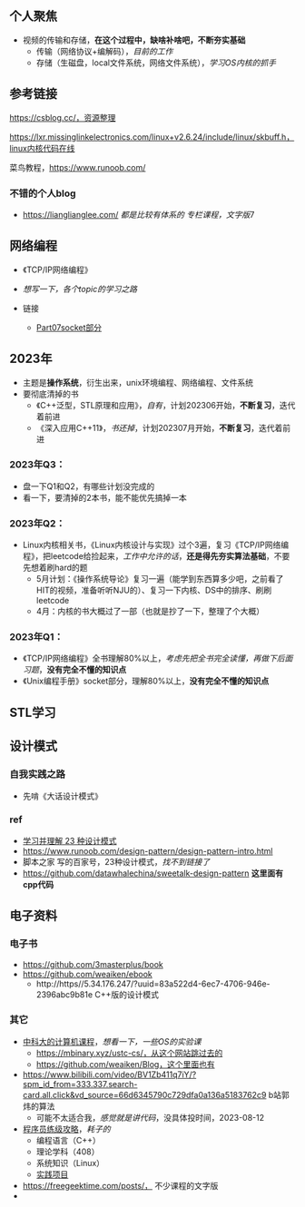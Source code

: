 ## 个人聚焦

+ 视频的传输和存储，**在这个过程中，缺啥补啥吧，不断夯实基础**
  + 传输（网络协议+编解码），*目前的工作*
  + 存储（生磁盘，local文件系统，网络文件系统），*学习OS内核的抓手*

## 参考链接

https://csblog.cc/，资源整理

https://lxr.missinglinkelectronics.com/linux+v2.6.24/include/linux/skbuff.h，linux内核代码在线

菜鸟教程，https://www.runoob.com/

### 不错的个人blog

+ https://lianglianglee.com/  *都是比较有体系的 专栏课程，文字版*7

## 网络编程

+ 《TCP/IP网络编程》
+ *想写一下，各个topic的学习之路*

+ 链接
	+ [Part07socket部分](https://gitee.com/fewolflion/BookNote/tree/master/01lioneloutput/21UnixPrograming/07Part7Socket)

## 2023年

+ 主题是**操作系统**，衍生出来，unix环境编程、网络编程、文件系统
+ 要彻底清掉的书
  + 《C++泛型，STL原理和应用》，*自有*，计划202306开始，**不断复习**，迭代着前进
  + 《深入应用C++11》，*书还掉*，计划202307月开始，**不断复习**，迭代着前进

### 2023年Q3：

+ 盘一下Q1和Q2，有哪些计划没完成的
+ 看一下，要清掉的2本书，能不能优先搞掉一本

### 2023年Q2：

+ Linux内核相关书，《Linux内核设计与实现》过个3遍，复习《TCP/IP网络编程》，把leetcode给捡起来，*工作中允许的话*，**还是得先夯实算法基础**，不要先想着刷hard的题
  + 5月计划：《操作系统导论》复习一遍（能学到东西算多少吧，之前看了HIT的视频，准备听听NJU的）、复习一下内核、DS中的排序、刷刷leetcode
  + 4月：内核的书大概过了一部（也就是抄了一下，整理了个大概）

### 2023年Q1：

+ 《TCP/IP网络编程》全书理解80%以上，*考虑先把全书完全读懂，再做下后面习题*，**没有完全不懂的知识点**
+ 《Unix编程手册》socket部分，理解80%以上，**没有完全不懂的知识点**

## STL学习

## 设计模式

### 自我实践之路

+ 先啃《大话设计模式》

### ref

+ [学习并理解 23 种设计模式](https://github.com/xietao3/Study-Plan/blob/master/DesignPatterns/README.md)
+ https://www.runoob.com/design-pattern/design-pattern-intro.html
+ 脚本之家 写的百家号，23种设计模式，*找不到链接了*
+ https://github.com/datawhalechina/sweetalk-design-pattern **这里面有cpp代码**

## 电子资料

### 电子书

+ https://github.com/3masterplus/book
+ https://github.com/weaiken/ebook
  + http://https//5.34.176.247/?uuid=83a522d4-6ec7-4706-946e-2396abc9b81e  C++版的设计模式

### 其它

+ [中科大的计算机课程](https://github.com/USTC-Resource/USTC-Course)，*想看一下，一些OS的实验课*
  + https://mbinary.xyz/ustc-cs/，从这个网站跳过去的
  + https://github.com/weaiken/Blog，这个里面也有
+ https://www.bilibili.com/video/BV1Zb411q7iY/?spm_id_from=333.337.search-card.all.click&vd_source=66d6345790c729dfa0a136a5183762c9   b站郭炜的算法
  + 可能不太适合我，*感觉就是讲代码*，没具体投时间，2023-08-12
+ [程序员练级攻略](https://github.com/leesper/ProgrammersLevelUp)，*耗子的*
  + 编程语言（C++）
  + 理论学科（408）
  + 系统知识（Linux）
  + [实践项目](https://github.com/leesper/ProgrammersLevelUp/blob/main/07_%E7%B3%BB%E7%BB%9F%E7%9F%A5%E8%AF%86/README.md)
+ https://freegeektime.com/posts/， 不少课程的文字版
+ 